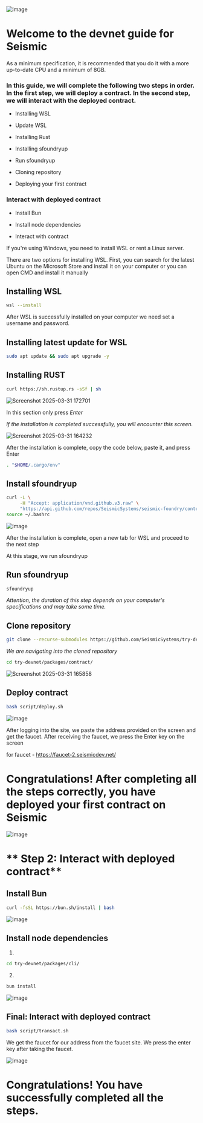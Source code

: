 ![image](https://github.com/user-attachments/assets/e8c83ea9-d5c9-4f5a-af6d-1237c2c2309d)

# **Welcome to the devnet guide for Seismic** #

As a minimum specification, it is recommended that you do it with a more up-to-date CPU and a minimum of 8GB.

### In this guide, we will complete the following two steps in order. In the first step, we will deploy a contract. In the second step, we will interact with the deployed contract. ###

 - Installing WSL

-  Update WSL

 - Installing Rust

- Installing sfoundryup

- Run sfoundryup

- Cloning repository

- Deploying your first contract

### Interact with deployed contract ###

- Install Bun

- Install node dependencies

- Interact with contract






If you're using Windows, you need to install WSL or rent a Linux server.

There are two options for installing WSL. First, you can search for the latest Ubuntu on the Microsoft Store and install it on your computer or you can open CMD and install it manually




## **Installing WSL**

```bash
wsl --install
```

After WSL is successfully installed on your computer  we need set a username and password. 



## **Installing latest update for WSL**

```bash
sudo apt update && sudo apt upgrade -y
```



## **Installing RUST**

```bash
curl https://sh.rustup.rs -sSf | sh
```
![Screenshot 2025-03-31 172701](https://github.com/user-attachments/assets/c37fe90c-252c-4124-853e-bc4183544357)



In this section  only press *Enter*




*If the installation is completed successfully, you will encounter this screen.*


![Screenshot 2025-03-31 164232](https://github.com/user-attachments/assets/42d2d303-bace-426d-9008-c143d8552961)

After the installation is complete, copy the code below, paste it, and press Enter

```bash
. "$HOME/.cargo/env"
```




## **Install sfoundryup**

```bash
curl -L \
     -H "Accept: application/vnd.github.v3.raw" \
     "https://api.github.com/repos/SeismicSystems/seismic-foundry/contents/sfoundryup/install?ref=seismic" | bash
source ~/.bashrc
```

![image](https://github.com/user-attachments/assets/663c29f4-56fe-4421-819c-7f98890c2d7e)

After the installation is complete, open a new tab for WSL and proceed to the next step

At this stage, we run sfoundryup

## **Run sfoundryup**

```bash
sfoundryup 
```

*Attention, the duration of this step depends on your computer's specifications and may take some time.*



## **Clone repository**

```bash
git clone --recurse-submodules https://github.com/SeismicSystems/try-devnet.git
```

*We are navigating into the cloned repository*

```bash
cd try-devnet/packages/contract/
```

![Screenshot 2025-03-31 165858](https://github.com/user-attachments/assets/4b3a1918-d127-4c7b-9f0a-654ae712ddcb)



## **Deploy contract**
 


```bash
bash script/deploy.sh
```



![image](https://github.com/user-attachments/assets/f0eec8ae-fb18-49d8-9668-4f6e67bd08dd)


After logging into the site, we paste the address provided on the screen and get the faucet. After receiving the faucet, we press the Enter key on the screen

for faucet - https://faucet-2.seismicdev.net/



# Congratulations! After completing all the steps correctly, you have deployed your first contract on Seismic #

![image](https://github.com/user-attachments/assets/474a600d-0c37-489a-9a21-3b80834738d3)



# ** Step 2: Interact with deployed contract** #

## Install Bun ##

```bash
curl -fsSL https://bun.sh/install | bash
```
![image](https://github.com/user-attachments/assets/8365b83a-68f7-45ae-9551-ca1b4de495ae)

## Install node dependencies ##

1. 

```bash
cd try-devnet/packages/cli/
```

2. 

```bash
bun install
```
![image](https://github.com/user-attachments/assets/43f901b6-bad2-4959-a12c-9990b70edb80)


## Final: Interact with deployed contract ##


```bash
bash script/transact.sh
```

We get the faucet for our address from the faucet site.
We press the enter key after taking the faucet.

![image](https://github.com/user-attachments/assets/48b7470d-b2e7-47f6-ac80-57fd9f47e044)

# Congratulations! You have successfully completed all the steps. #

